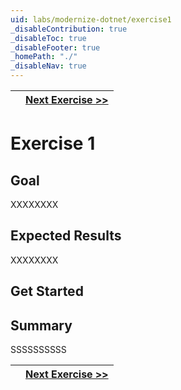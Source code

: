 ```yaml
---
uid: labs/modernize-dotnet/exercise1
_disableContribution: true
_disableToc: true
_disableFooter: true
_homePath: "./"
_disableNav: true
---
```


[exercise-1-link]: exercise1.md
[exercise-2-link]: exercise2.md
[exercise-3-link]: exercise3.md
[exercise-4-link]: exercise4.md

||[Next Exercise >>][exercise-2-link]|
|:--|--:|

# Exercise 1

## Goal

XXXXXXXX

## Expected Results

XXXXXXXX

## Get Started

<STEPS GO HERE>

## Summary

SSSSSSSSSS

||[Next Exercise >>][exercise-2-link]|
|:--|--:|

